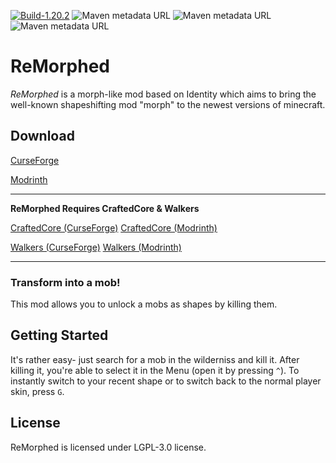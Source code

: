 [![Build-1.20.2](https://github.com/ToCraft/Remorphed/actions/workflows/gradle-1.20.2.yml/badge.svg)](https://github.com/ToCraft/Remorphed/actions/workflows/gradle-1.20.2.yml)
![Maven metadata URL](https://img.shields.io/maven-metadata/v?metadataUrl=https%3A%2F%2Ftocraft.ddns.net%2Fmaven%2Freleases%2Fdev%2Ftocraft%2Fremorphed%2Fmaven-metadata.xml&versionPrefix=1.20.2-common&label=remorphed)
![Maven metadata URL](https://img.shields.io/maven-metadata/v?metadataUrl=https%3A%2F%2Ftocraft.ddns.net%2Fmaven%2Freleases%2Fdev%2Ftocraft%2Fremorphed%2Fmaven-metadata.xml&versionPrefix=1.20.2-forge&label=remorphed)
![Maven metadata URL](https://img.shields.io/maven-metadata/v?metadataUrl=https%3A%2F%2Ftocraft.ddns.net%2Fmaven%2Freleases%2Fdev%2Ftocraft%2Fremorphed%2Fmaven-metadata.xml&versionPrefix=1.20.2-fabric&label=remorphed)

# ReMorphed

*ReMorphed* is a morph-like mod based on Identity which aims to bring the well-known shapeshifting mod "morph" to the newest versions of minecraft.

## Download

[CurseForge](https://curseforge.com/minecraft/mc-mods/remorphed)

[Modrinth](https://modrinth.com/mod/remorphed)

---

**ReMorphed Requires CraftedCore & Walkers**

[CraftedCore (CurseForge)](https://www.curseforge.com/minecraft/mc-mods/crafted-core)
[CraftedCore (Modrinth)](https://modrinth.com/mod/crafted-core)

[Walkers (CurseForge)](https://www.curseforge.com/minecraft/mc-mods/woodwalkers)
[Walkers (Modrinth)](https://modrinth.com/mod/woodwalkers)

---

### Transform into a mob!

This mod allows you to unlock a mobs as shapes by killing them.

## Getting Started

It's rather easy- just search for a mob in the wilderniss and kill it. After killing it, you're able to select it in the Menu (open it by pressing `^`). To instantly switch to your recent shape or to switch back to the normal player skin, press `G`.

## License

ReMorphed is licensed under LGPL-3.0 license. 
